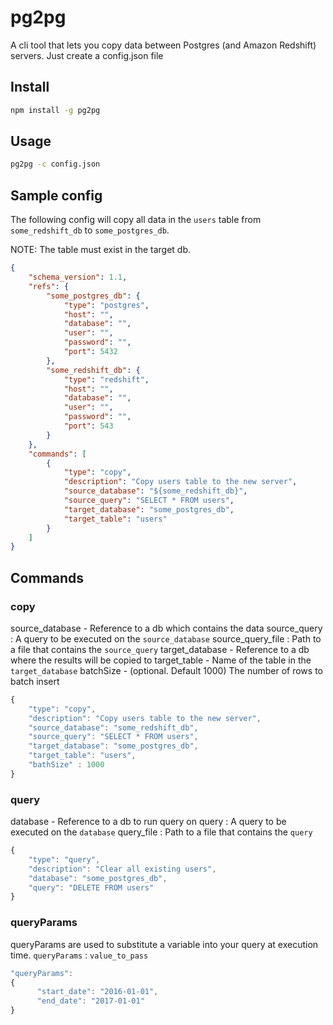 # pg2pg

A cli tool that lets you copy data between Postgres (and Amazon Redshift) servers. Just create a config.json file

## Install

```sh
npm install -g pg2pg
```

## Usage

```sh
pg2pg -c config.json
```

## Sample config

The following config will copy all data in the `users` table from `some_redshift_db` to `some_postgres_db`.

NOTE: The table must exist in the target db.

```json
{
    "schema_version": 1.1,
    "refs": {
        "some_postgres_db": {
            "type": "postgres",
            "host": "",
            "database": "",
            "user": "",
            "password": "",
            "port": 5432
        },
        "some_redshift_db": {
            "type": "redshift",
            "host": "",
            "database": "",
            "user": "",
            "password": "",
            "port": 543
        }
    },
    "commands": [
        {
            "type": "copy",
            "description": "Copy users table to the new server",
            "source_database": "${some_redshift_db}",
            "source_query": "SELECT * FROM users",
            "target_database": "some_postgres_db",
            "target_table": "users"
        }
    ]
}

```

## Commands

### copy
source_database <string> - Reference to a db which contains the data
source_query <string>: A query to be executed on the `source_database`
source_query_file <string>: Path to a file that contains the `source_query`
target_database <string> - Reference to a db where the results will be copied to
target_table <string> - Name of the table in the `target_database`
batchSize <number> - (optional. Default 1000) The number of rows to batch insert

```js
{
    "type": "copy",
    "description": "Copy users table to the new server",
    "source_database": "some_redshift_db",
    "source_query": "SELECT * FROM users",
    "target_database": "some_postgres_db",
    "target_table": "users",
    "bathSize" : 1000
}
```

### query
database <string> - Reference to a db to run query on
query <string>: A query to be executed on the `database`
query_file <string>: Path to a file that contains the `query`

```js
{
    "type": "query",
    "description": "Clear all existing users",
    "database": "some_postgres_db",
    "query": "DELETE FROM users"
}
```

### queryParams
queryParams are used to substitute a variable into your query at execution time. `queryParams` : `value_to_pass`

```js
"queryParams": 
{
      "start_date": "2016-01-01",
      "end_date": "2017-01-01"
}
```
